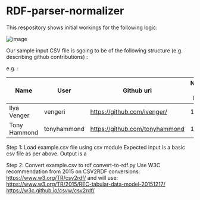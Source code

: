 # RDF-parser-normalizer

This respository shows initial workings for the following logic:

![image](https://user-images.githubusercontent.com/5884637/78472694-92585c80-7743-11ea-9d23-8f4128c5fa64.png)


Our sample input CSV file is sgoing to be of the following structure (e.g. describing github contributions) :

e.g. :

| Name | User | Github url | Number of Repos |
|---|---|---|---|
| Ilya Venger | vengeri | https://github.com/ivenger/ | 14 |
| Tony Hammond | tonyhammond | https://github.com/tonyhammond | 13 |


Step 1: Load example.csv file
using csv module 
Expected input is a basic csv file as per above. Output is a 

Step 2: Convert example.csv to rdf
convert-to-rdf.py
Use W3C recommendation from 2015 on CSV2RDF conversions:
https://www.w3.org/TR/csv2rdf/
and will use:
https://www.w3.org/TR/2015/REC-tabular-data-model-20151217/
https://w3c.github.io/csvw/csv2rdf/



